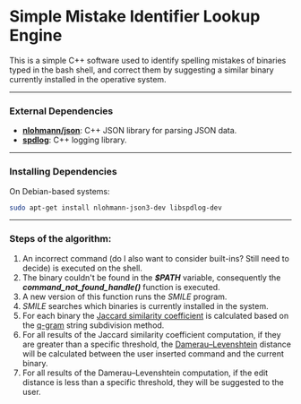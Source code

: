 # Simple Mistake Identifier Lookup Engine

 This is a simple C++ software used to identify spelling mistakes of binaries typed in the bash shell, and correct them by suggesting a similar binary currently installed in the operative system.

---

### External Dependencies

- **[nlohmann/json](https://github.com/nlohmann/json)**: C++ JSON library for parsing JSON data.
- **[spdlog](https://github.com/gabime/spdlog)**: C++ logging library.

---

### Installing Dependencies


   On Debian-based systems:

   ```bash
   sudo apt-get install nlohmann-json3-dev libspdlog-dev
   ```

---

### Steps of the algorithm:
1) An incorrect command (do I also want to consider built-ins? Still need to decide) is executed on the shell.
2) The binary couldn't be found in the ***$PATH*** variable, consequently the ***command_not_found_handle()*** function is executed.
3) A new version of this function runs the *SMILE* program.
4) *SMILE* searches which binaries is currently installed in the system.
5) For each binary the [Jaccard similarity coefficient](https://en.wikipedia.org/wiki/Jaccard_index) is calculated based on the [q-gram](https://en.wikipedia.org/wiki/N-gram) string subdivision method.
6) For all results of the Jaccard similarity coefficient computation, if they are greater than a specific threshold, the [Damerau–Levenshtein](https://en.wikipedia.org/wiki/Damerau%E2%80%93Levenshtein_distance) distance will be calculated between the user inserted command and the current binary.
7) For all results of the Damerau–Levenshtein computation, if the edit distance is less than a specific threshold, they will be suggested to the user.